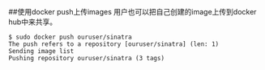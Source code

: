 ##使用docker push上传images
用户也可以把自己创建的image上传到docker hub中来共享。
```
$ sudo docker push ouruser/sinatra
The push refers to a repository [ouruser/sinatra] (len: 1)
Sending image list
Pushing repository ouruser/sinatra (3 tags)
```
